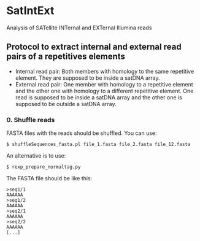 # SatIntExt
Analysis of SATellite INTernal and EXTernal Illumina reads

## Protocol to extract internal and external read pairs of a repetitives elements
- Internal read pair: Both members with homology to the same repetitive element. They are supposed to be inside a satDNA array.
- External read pair: One member with homology to a repetitive element and the other one with homology to a different repetitive element. One read is supposed to be inside a satDNA array and the other one is supposed to be outside a satDNA array.

### 0. Shuffle reads

FASTA files with the reads should be shuffled. You can use:
```
$ shuffleSequences_fasta.pl file_1.fasta file_2.fasta file_12.fasta
```

An alternative is to use:
```
$ rexp_prepare_normaltag.py
```

The FASTA file should be like this:
```
>seq1/1
AAAAAA
>seq1/2
AAAAAA
>seq2/1
AAAAAA
>seq2/2
AAAAAA
[...]
```



